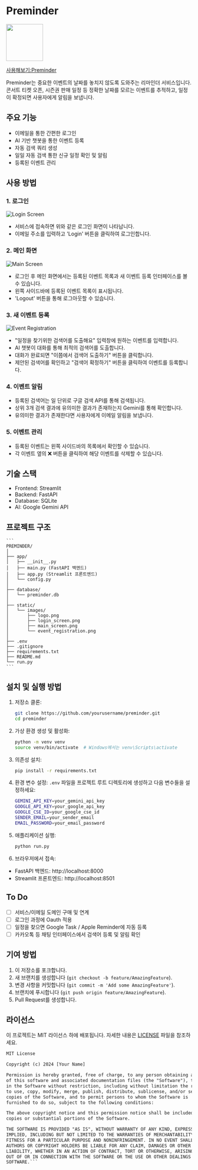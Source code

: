 # Preminder

<img src="static/images/logo_image.png" width="100" height="100">

[사용해보기:Preminder](http://222.236.129.156:8501/)

Preminder는 중요한 이벤트의 날짜를 놓치지 않도록 도와주는 리마인더 서비스입니다. 콘서트 티켓 오픈, 시즌권 판매 일정 등 정확한 날짜를 모르는 이벤트를 추적하고, 일정이 확정되면 사용자에게 알림을 보냅니다.

## 주요 기능

- 이메일을 통한 간편한 로그인
- AI 기반 챗봇을 통한 이벤트 등록
- 자동 검색 쿼리 생성
- 일일 자동 검색 통한 신규 일정 확인 및 알림
- 등록된 이벤트 관리

## 사용 방법

### 1. 로그인

![Login Screen](static/images/login_screen.png)

- 서비스에 접속하면 위와 같은 로그인 화면이 나타납니다.
- 이메일 주소를 입력하고 'Login' 버튼을 클릭하여 로그인합니다.

### 2. 메인 화면

![Main Screen](static/images/main_screen.png)

- 로그인 후 메인 화면에서는 등록된 이벤트 목록과 새 이벤트 등록 인터페이스를 볼 수 있습니다.
- 왼쪽 사이드바에 등록된 이벤트 목록이 표시됩니다.
- 'Logout' 버튼을 통해 로그아웃할 수 있습니다.

### 3. 새 이벤트 등록

![Event Registration](static/images/event_registration.png)

- "일정을 찾기위한 검색어를 도출해요" 입력창에 원하는 이벤트를 입력합니다.
- AI 챗봇이 대화를 통해 최적의 검색어를 도출합니다.
- 대화가 완료되면 "이쯤에서 검색어 도출하기" 버튼을 클릭합니다.
- 제안된 검색어를 확인하고 "검색어 확정하기" 버튼을 클릭하여 이벤트를 등록합니다.

### 4. 이벤트 알림

- 등록된 검색어는 일 단위로 구글 검색 API를 통해 검색됩니다.
- 상위 3개 검색 결과에 유의미한 결과가 존재하는지 Gemini를 통해 확인합니다.
- 유의미한 결과가 존재한다면 사용자에게 이메일 알림을 보냅니다.

### 5. 이벤트 관리

- 등록된 이벤트는 왼쪽 사이드바의 목록에서 확인할 수 있습니다.
- 각 이벤트 옆의 ❌ 버튼을 클릭하여 해당 이벤트를 삭제할 수 있습니다.

## 기술 스택

- Frontend: Streamlit
- Backend: FastAPI
- Database: SQLite
- AI: Google Gemini API

## 프로젝트 구조
    ```
    PREMINDER/
    │
    ├── app/
    │   ├── __init__.py
    │   ├── main.py (FastAPI 백엔드)
    │   ├── app.py (Streamlit 프론트엔드)
    │   └── config.py
    │
    ├── database/
    │   └── preminder.db
    │
    ├── static/
    │   └── images/
    │       ├── logo.png
    │       ├── login_screen.png
    │       ├── main_screen.png
    │       └── event_registration.png
    │
    ├── .env
    ├── .gitignore
    ├── requirements.txt
    ├── README.md
    └── run.py
    ```

## 설치 및 실행 방법

1. 저장소 클론:
    ```bash
    git clone https://github.com/yourusername/preminder.git
    cd preminder
    ```
2. 가상 환경 생성 및 활성화:
    ```bash
    python -m venv venv
    source venv/bin/activate  # Windows에서는 venv\Scripts\activate
    ```
3. 의존성 설치:
    ```bash
    pip install -r requirements.txt
    ```
4. 환경 변수 설정: `.env` 파일을 프로젝트 루트 디렉토리에 생성하고 다음 변수들을 설정하세요:
    ```bash
    GEMINI_API_KEY=your_gemini_api_key
    GOOGLE_API_KEY=your_google_api_key
    GOOGLE_CSE_ID=your_google_cse_id
    SENDER_EMAIL=your_sender_email
    EMAIL_PASSWORD=your_email_password
    ```

5. 애플리케이션 실행:
    ```bash
    python run.py
    ```

6. 브라우저에서 접속:
- FastAPI 백엔드: http://localhost:8000
- Streamlit 프론트엔드: http://localhost:8501

## To Do

- [ ] 서비스/이메일 도메인 구매 및 연계
- [ ] 로그인 과정에 Oauth 적용
- [ ] 일정을 찾으면 Google Task / Apple Reminder에 자동 등록
- [ ] 카카오톡 등 채팅 인터페이스에서 검색어 등록 및 알림 확인

## 기여 방법

1. 이 저장소를 포크합니다.
2. 새 브랜치를 생성합니다 (`git checkout -b feature/AmazingFeature`).
3. 변경 사항을 커밋합니다 (`git commit -m 'Add some AmazingFeature'`).
4. 브랜치에 푸시합니다 (`git push origin feature/AmazingFeature`).
5. Pull Request를 생성합니다.

## 라이선스

이 프로젝트는 MIT 라이선스 하에 배포됩니다. 자세한 내용은 [LICENSE](LICENSE) 파일을 참조하세요.

```txt
MIT License

Copyright (c) 2024 [Your Name]

Permission is hereby granted, free of charge, to any person obtaining a copy
of this software and associated documentation files (the "Software"), to deal
in the Software without restriction, including without limitation the rights
to use, copy, modify, merge, publish, distribute, sublicense, and/or sell
copies of the Software, and to permit persons to whom the Software is
furnished to do so, subject to the following conditions:

The above copyright notice and this permission notice shall be included in all
copies or substantial portions of the Software.

THE SOFTWARE IS PROVIDED "AS IS", WITHOUT WARRANTY OF ANY KIND, EXPRESS OR
IMPLIED, INCLUDING BUT NOT LIMITED TO THE WARRANTIES OF MERCHANTABILITY,
FITNESS FOR A PARTICULAR PURPOSE AND NONINFRINGEMENT. IN NO EVENT SHALL THE
AUTHORS OR COPYRIGHT HOLDERS BE LIABLE FOR ANY CLAIM, DAMAGES OR OTHER
LIABILITY, WHETHER IN AN ACTION OF CONTRACT, TORT OR OTHERWISE, ARISING FROM,
OUT OF OR IN CONNECTION WITH THE SOFTWARE OR THE USE OR OTHER DEALINGS IN THE
SOFTWARE.```